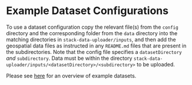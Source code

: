 # Example Dataset Configurations

To use a dataset configuration copy the relevant file(s) from the `config` directory and the corresponding folder from the `data` directory into the matching directories in `stack-data-uploader/inputs`, and then add the geospatial data files as instructed in any `README.md` files that are present in the subdirectories. Note that the config file specifies a `datasetDirectory` _and_ `subdirectory`. Data must be within the directory `stack-data-uploader/inputs/<datasetDirectory>/<subdirectory>` to be uploaded.

Please see [here](../../stack-data-uploader/README.md) for an overview of example datasets.
